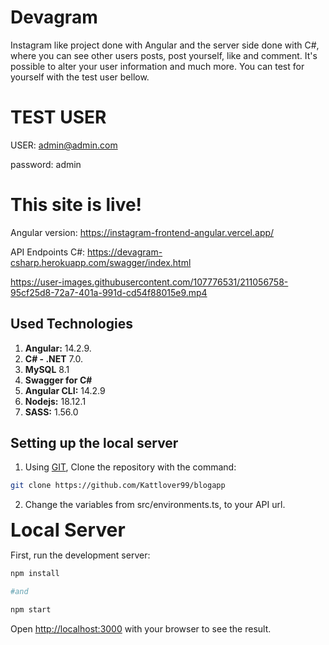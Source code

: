 # Devagram

Instagram like project done with Angular and the server side done with C#, where you can see other users posts, post yourself, like and comment.
It's possible to alter your user information and much more. You can test for yourself with the test user bellow.


# TEST USER

USER: admin@admin.com

password: admin


# This site is live!

Angular version: https://instagram-frontend-angular.vercel.app/

API Endpoints C#: https://devagram-csharp.herokuapp.com/swagger/index.html




https://user-images.githubusercontent.com/107776531/211056758-95cf25d8-72a7-401a-991d-cd54f88015e9.mp4



## Used Technologies

1. **Angular:** 14.2.9.
1. **C# - .NET** 7.0.
1. **MySQL** 8.1
1. **Swagger for C#**
1. **Angular CLI:** 14.2.9
1. **Nodejs:** 18.12.1
1. **SASS:** 1.56.0

## Setting up the local server

1. Using [GIT](https://git-scm.com/), Clone the repository with the command:
```bash
git clone https://github.com/Kattlover99/blogapp
```
2. Change the variables from src/environments.ts, to your API url.




<strong style="font-size: 30px">Local Server
</strong>


First, run the development server:

```bash
npm install

#and

npm start
```

Open [http://localhost:3000](http://localhost:3000) with your browser to see the result.
